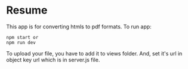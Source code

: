 # Resume

This app is for converting htmls to pdf formats. To run app:

    npm start or
    npm run dev

To upload your file, you have to add it to views folder. And, set it's url in object key url which is in server.js file.